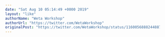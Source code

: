 ```yaml
---
date: "Sat Aug 10 05:14:49 +0000 2019"
layout: "like"
authorName: "Weta Workshop"
authorUrl: "https://twitter.com/WetaWorkshop"
originalPost: "https://twitter.com/WetaWorkshop/status/1160056888244887554"
---
```

